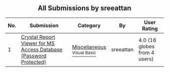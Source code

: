 ﻿<div align="center">

## All Submissions by sreeattan

</div>

No.  | Submission | Category | By   | User Rating
---- | ---------- | -------- | ---- | -----------
1 | [Crystal Report Viewer for MS Access Database \(Password Protected\)<br />](https://github.com/Planet-Source-Code/sreeattan-crystal-report-viewer-for-ms-access-database-password-protected__1-34084) | [Miscellaneous<br /><sup>Visual Basic</sup>](../ByCategory/miscellaneous__1-1.md) | sreeattan | 4.0 (16 globes from 4 users)
